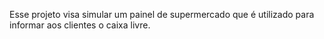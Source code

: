 Esse projeto visa simular um painel de supermercado que é utilizado para informar aos clientes o caixa livre.
